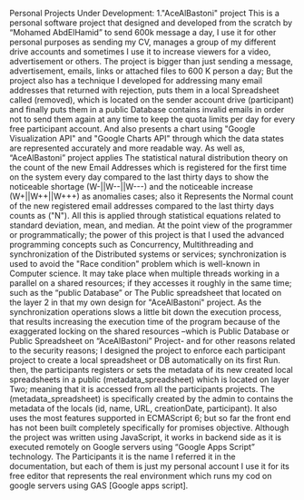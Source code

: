 Personal Projects Under Development:
1."AceAlBastoni" project
This is a personal software project that designed and developed from the scratch by “Mohamed AbdElHamid” to send 600k message a day, I use it for other personal purposes as sending my CV, manages a group of my different drive accounts and sometimes I use it to increase viewers for a video, advertisement or others.
The project is bigger than just sending a message, advertisement, emails, links or attached files  to 600 K person a day; But the project also has a technique I developed for addressing many email addresses that  returned with rejection, puts them in a local Spreadsheet called (removed), which is located on the sender account drive (participant) and finally puts them in a public Database contains invalid emails in order not to send them again at any time to keep the quota limits per day for every free participant account.
And also presents a chart using "Google Visualization API" and "Google Charts API" through which the data states are represented accurately and more readable way.
As well as, “AceAlBastoni” project applies The statistical natural distribution theory on the count of the new Email Addresses which is registered for the first time on the system every day compared to the last thirty days to show the noticeable shortage (W-||W--||W---) and the noticeable increase (W+||W++||W+++) as anomalies cases; also it Represents the Normal count of the new registered email addresses compared to the last thirty days counts as ("N"). All this is applied through statistical equations related to standard deviation, mean, and median.
At the point view of the programmer or programmatically; the power of this project is that I used the advanced programming concepts such as Concurrency, Multithreading and synchronization of the Distributed systems or services; synchronization is used to avoid the "Race condition" problem which is well-known in Computer science. 
It may take place when multiple threads working in a parallel on a shared resources; if they accesses it roughly in the same time; such as the “public Database” or The Public spreadsheet that located on the layer 2 in that my own design for "AceAlBastoni" project.
As the synchronization operations slows a little bit down the execution process, that results increasing the execution time of the program because of the exaggerated locking on the shared resources –which is Public Database or Public Spreadsheet on “AceAlBastoni” Project- and for other reasons related to the security reasons; I designed the project to enforce each participant project to create a local spreadsheet or DB automatically on its first Run. then, the participants registers or sets the metadata of its new created local spreadsheets  in a public (metadata_spreadsheet) which is located  on layer Two; meaning that it is accessed from all the participants projects. The (metadata_spreadsheet) is specifically created by the admin to contains the metadata of the locals (id, name, URL, creationDate, participant).
It also uses the most features supported in ECMAScript 6; but so far the front end has not been built completely specifically for promises objective. Although the project was written using JavaScript, it works in backend side as it is executed remotely on Google servers using “Google Apps Script” technology.
The Participants it is the name I referred it in the documentation, but each of them is just my personal account I use it for its free editor that represents the real environment which runs my cod on google servers using GAS [Google apps script].

